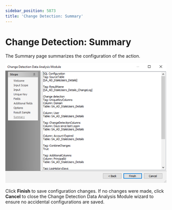 ```yaml
---
sidebar_position: 5873
title: 'Change Detection: Summary'
---
```


# Change Detection: Summary

The Summary page summarizes the configuration of the action.

![Change Detection Data Analysis Module wizard Summary page](../../../../../../../static/images/AccessAnalyzer_12.0/Content/Resources/Images/EnterpriseAuditor/Admin/Analysis/ChangeDetection/Summary.png "Change Detection Data Analysis Module wizard Summary page")

Click **Finish** to save configuration changes. If no changes were made, click **Cancel** to close the Change Detection Data Analysis Module wizard to ensure no accidental configurations are saved.